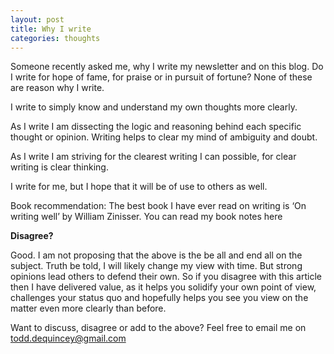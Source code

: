 ```yaml
---
layout: post
title: Why I write
categories: thoughts
---
```


Someone recently asked me, why I write my newsletter and on this blog. Do I write for hope of fame, for praise or in pursuit of fortune? None of these are reason why I write.

<!-- more -->

I write to simply know and understand my own thoughts more clearly.

As I write I am dissecting the logic and reasoning behind each specific thought or opinion. Writing helps to clear my mind of ambiguity and doubt.

As I write I am striving for the clearest writing I can possible, for clear writing is clear thinking.

I write for me, but I hope that it will be of use to others as well.

Book recommendation: The best book I have ever read on writing is ‘On writing well’ by William Zinisser. You can read my book notes here

<b>Disagree?</b>

Good. I am not proposing that the above is the be all and end all on the subject. Truth be told, I will likely change my view with time. But strong opinions lead others to defend their own. So if you disagree with this article then I have delivered value, as it helps you solidify your own point of view, challenges your status quo and hopefully helps you see you view on the matter even more clearly than before.

Want to discuss, disagree or add to the above? Feel free to email me on todd.dequincey@gmail.com